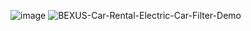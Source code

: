 
  ![image](https://github.com/user-attachments/assets/196479ce-c66b-4f58-b2d9-73cd589480b0) ![BEXUS-Car-Rental-Electric-Car-Filter-Demo](https://github.com/user-attachments/assets/100395f8-fb37-400b-9a51-601b9a70dc7e)

